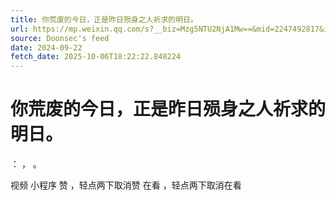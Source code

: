 ```yaml
---
title: 你荒废的今日，正是昨日殒身之人祈求的明日。
url: https://mp.weixin.qq.com/s?__biz=Mzg5NTU2NjA1Mw==&mid=2247492817&idx=2&sn=09100887be7fd51488b4dfd674a78aea
source: Doonsec's feed
date: 2024-09-22
fetch_date: 2025-10-06T18:22:22.848224
---
```


# 你荒废的今日，正是昨日殒身之人祈求的明日。

：
，
。

视频
小程序
赞
，轻点两下取消赞
在看
，轻点两下取消在看
